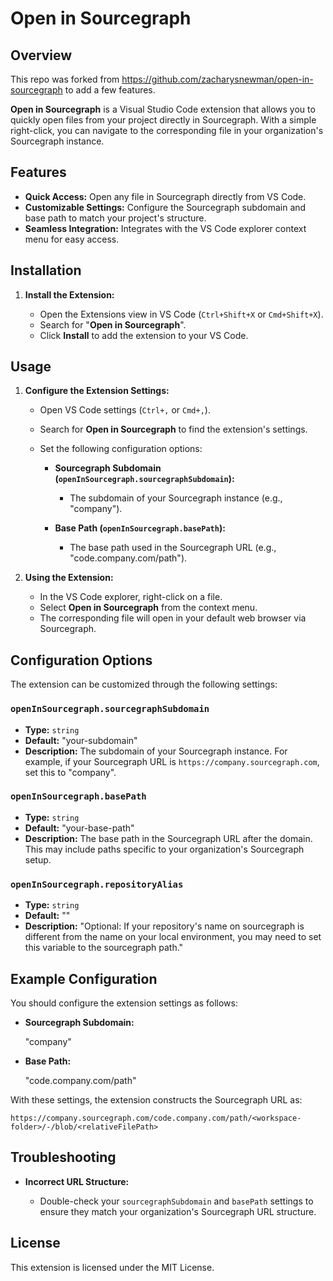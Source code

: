 # Open in Sourcegraph

## Overview
This repo was forked from https://github.com/zacharysnewman/open-in-sourcegraph to add a few features.

**Open in Sourcegraph** is a Visual Studio Code extension that allows you to quickly open files from your project directly in Sourcegraph. With a simple right-click, you can navigate to the corresponding file in your organization's Sourcegraph instance.

## Features

- **Quick Access:** Open any file in Sourcegraph directly from VS Code.
- **Customizable Settings:** Configure the Sourcegraph subdomain and base path to match your project's structure.
- **Seamless Integration:** Integrates with the VS Code explorer context menu for easy access.

## Installation

1. **Install the Extension:**

   - Open the Extensions view in VS Code (`Ctrl+Shift+X` or `Cmd+Shift+X`).
   - Search for "**Open in Sourcegraph**".
   - Click **Install** to add the extension to your VS Code.

## Usage

1. **Configure the Extension Settings:**

   - Open VS Code settings (`Ctrl+,` or `Cmd+,`).
   - Search for **Open in Sourcegraph** to find the extension's settings.
   - Set the following configuration options:

     - **Sourcegraph Subdomain (`openInSourcegraph.sourcegraphSubdomain`):**

       - The subdomain of your Sourcegraph instance (e.g., "company").

     - **Base Path (`openInSourcegraph.basePath`):**

       - The base path used in the Sourcegraph URL (e.g., "code.company.com/path").

2. **Using the Extension:**

   - In the VS Code explorer, right-click on a file.
   - Select **Open in Sourcegraph** from the context menu.
   - The corresponding file will open in your default web browser via Sourcegraph.

## Configuration Options

The extension can be customized through the following settings:

### `openInSourcegraph.sourcegraphSubdomain`

- **Type:** `string`
- **Default:** "your-subdomain"
- **Description:** The subdomain of your Sourcegraph instance. For example, if your Sourcegraph URL is `https://company.sourcegraph.com`, set this to "company".

### `openInSourcegraph.basePath`

- **Type:** `string`
- **Default:** "your-base-path"
- **Description:** The base path in the Sourcegraph URL after the domain. This may include paths specific to your organization's Sourcegraph setup.

### `openInSourcegraph.repositoryAlias`
- **Type:** `string`
- **Default:** ""
- **Description:** "Optional: If your repository's name on sourcegraph is different from the name on your local environment, you may need to set this variable to the sourcegraph path."

## Example Configuration

You should configure the extension settings as follows:

- **Sourcegraph Subdomain:**

  "company"

- **Base Path:**

  "code.company.com/path"

With these settings, the extension constructs the Sourcegraph URL as:

```
https://company.sourcegraph.com/code.company.com/path/<workspace-folder>/-/blob/<relativeFilePath>
```

## Troubleshooting

- **Incorrect URL Structure:**

  - Double-check your `sourcegraphSubdomain` and `basePath` settings to ensure they match your organization's Sourcegraph URL structure.

## License

This extension is licensed under the MIT License.
